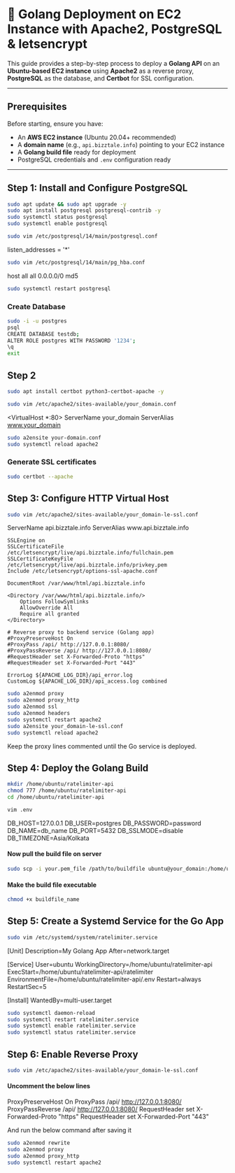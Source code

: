 # 🚀 Golang Deployment on EC2 Instance with Apache2, PostgreSQL & letsencrypt

This guide provides a step-by-step process to deploy a **Golang API** on an **Ubuntu-based EC2 instance** using **Apache2** as a reverse proxy, **PostgreSQL** as the database, and **Certbot** for SSL configuration.

---

##  Prerequisites

Before starting, ensure you have:

-  An **AWS EC2 instance** (Ubuntu 20.04+ recommended)
-  A **domain name** (e.g., `api.bizztale.info`) pointing to your EC2 instance
-  A **Golang build file** ready for deployment
-  PostgreSQL credentials and `.env` configuration ready

---

## Step 1: Install and Configure PostgreSQL

```bash
sudo apt update && sudo apt upgrade -y
sudo apt install postgresql postgresql-contrib -y
sudo systemctl status postgresql
sudo systemctl enable postgresql
```
```bash
sudo vim /etc/postgresql/14/main/postgresql.conf
```
listen_addresses = '*'

```bash
sudo vim /etc/postgresql/14/main/pg_hba.conf
```
host    all             all             0.0.0.0/0               md5

```bash
sudo systemctl restart postgresql
```

### Create Database
```bash
sudo -i -u postgres
psql
CREATE DATABASE testdb;
ALTER ROLE postgres WITH PASSWORD '1234';
\q
exit
```

## Step 2

```bash
sudo apt install certbot python3-certbot-apache -y
```
```bash
sudo vim /etc/apache2/sites-available/your_domain.conf
```
<VirtualHost *:80>
    ServerName your_domain
    ServerAlias www.your_domain
</VirtualHost>

```bash
sudo a2ensite your-domain.conf
sudo systemctl reload apache2
```

### Generate SSL certificates
```bash
sudo certbot --apache
```

## Step 3: Configure HTTP Virtual Host

```bash
sudo vim /etc/apache2/sites-available/your_domain-le-ssl.conf
```

<IfModule mod_ssl.c>
<VirtualHost *:443>
    ServerName api.bizztale.info
    ServerAlias www.api.bizztale.info

    SSLEngine on
    SSLCertificateFile /etc/letsencrypt/live/api.bizztale.info/fullchain.pem
    SSLCertificateKeyFile /etc/letsencrypt/live/api.bizztale.info/privkey.pem
    Include /etc/letsencrypt/options-ssl-apache.conf

    DocumentRoot /var/www/html/api.bizztale.info

    <Directory /var/www/html/api.bizztale.info/>
        Options FollowSymlinks
        AllowOverride All
        Require all granted
    </Directory>

    # Reverse proxy to backend service (Golang app)
    #ProxyPreserveHost On
    #ProxyPass /api/ http://127.0.0.1:8080/
    #ProxyPassReverse /api/ http://127.0.0.1:8080/
    #RequestHeader set X-Forwarded-Proto "https"
    #RequestHeader set X-Forwarded-Port "443"

    ErrorLog ${APACHE_LOG_DIR}/api_error.log
    CustomLog ${APACHE_LOG_DIR}/api_access.log combined
</VirtualHost>
</IfModule>

```bash
sudo a2enmod proxy
sudo a2enmod proxy_http
sudo a2enmod ssl
sudo a2enmod headers
sudo systemctl restart apache2
sudo a2ensite your_domain-le-ssl.conf
sudo systemctl reload apache2
```

Keep the proxy lines commented until the Go service is deployed.

## Step 4: Deploy the Golang Build

```bash
mkdir /home/ubuntu/ratelimiter-api
chmod 777 /home/ubuntu/ratelimiter-api
cd /home/ubuntu/ratelimiter-api
```
```bash
vim .env
```
DB_HOST=127.0.0.1
DB_USER=postgres
DB_PASSWORD=password
DB_NAME=db_name
DB_PORT=5432
DB_SSLMODE=disable
DB_TIMEZONE=Asia/Kolkata

#### Now pull the build file on server
```bash
sudo scp -i your.pem_file /path/to/buildfile ubuntu@your_domain:/home/ubuntu/ratelimiter-api
```

#### Make the build file executable
```bash
chmod +x buildfile_name
```

## Step 5: Create a Systemd Service for the Go App

```bash
sudo vim /etc/systemd/system/ratelimiter.service
```
[Unit]
Description=My Golang App
After=network.target

[Service]
User=ubuntu
WorkingDirectory=/home/ubuntu/ratelimiter-api
ExecStart=/home/ubuntu/ratelimiter-api/ratelimiter
EnvironmentFile=/home/ubuntu/ratelimiter-api/.env
Restart=always
RestartSec=5

[Install]
WantedBy=multi-user.target

```bash
sudo systemctl daemon-reload
sudo systemctl restart ratelimiter.service
sudo systemctl enable ratelimiter.service
sudo systemctl status ratelimiter.service
```

## Step 6: Enable Reverse Proxy
```bash
sudo vim /etc/apache2/sites-available/your_domain-le-ssl.conf
```
#### Uncomment the below lines

ProxyPreserveHost On
ProxyPass /api/ http://127.0.0.1:8080/
ProxyPassReverse /api/ http://127.0.0.1:8080/
RequestHeader set X-Forwarded-Proto "https"
RequestHeader set X-Forwarded-Port "443"

And run the below command after saving it 

```bash
sudo a2enmod rewrite
sudo a2enmod proxy
sudo a2enmod proxy_http
sudo systemctl restart apache2
```



